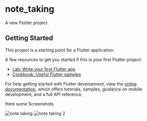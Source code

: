 # note_taking

A new Flutter project.

## Getting Started

This project is a starting point for a Flutter application.

A few resources to get you started if this is your first Flutter project:

- [Lab: Write your first Flutter app](https://docs.flutter.dev/get-started/codelab)
- [Cookbook: Useful Flutter samples](https://docs.flutter.dev/cookbook)

For help getting started with Flutter development, view the
[online documentation](https://docs.flutter.dev/), which offers tutorials,
samples, guidance on mobile development, and a full API reference.

Here some Screenshots



![note taking](https://user-images.githubusercontent.com/88269367/189935680-09861c9a-2767-4c1f-b7d3-c80c630d910f.png) ![note taking 2](https://user-images.githubusercontent.com/88269367/189935832-9e698d6a-f4de-48a7-98b0-0f82b7f74341.png)
